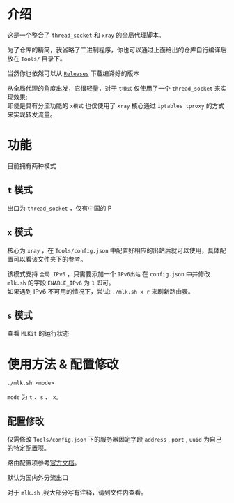 # 介绍

这是一个整合了 [`thread_socket`](https://github.com/sdk250/socket) 和 [`xray`](https://github.com/XTLS/Xray-core) 的全局代理脚本。

为了仓库的精简，我省略了二进制程序，你也可以通过上面给出的仓库自行编译后放在 `Tools/` 目录下。

当然你也依然可以从 [`Releases`](https://github.com/sdk250/MLKit/releases) 下载编译好的版本 

从全局代理的角度出发，它很轻量，对于 `t模式` 仅使用了一个 `thread_socket` 来实现效果;  
即使是具有分流功能的 `x模式` 也仅使用了 `xray` 核心通过 `iptables tproxy` 的方式来实现转发流量。

# 功能

目前拥有两种模式

## `t` 模式

出口为 `thread_socket` ，仅有中国的IP

## `x` 模式

核心为 `xray` ，在 `Tools/config.json` 中配置好相应的出站后就可以使用，具体配置可以看该文件夹下的参考。

该模式支持 `全局 IPv6` ，只需要添加一个 `IPv6出站` 在 `config.json` 中并修改 `mlk.sh` 的字段 `ENABLE_IPv6` 为 `1` 即可。  
如果遇到 IPv6 不可用的情况下，尝试: `./mlk.sh x r` 来刷新路由表。

## `s` 模式

查看 `MLKit` 的运行状态

# 使用方法 & 配置修改

```shell
./mlk.sh <mode>
```

`mode` 为 `t` 、`s` 、 `x`。

## 配置修改

仅需修改 `Tools/config.json` 下的服务器固定字段 `address` , `port` , `uuid` 为自己的特定配置项。

路由配置项参考[官方文档](https://xtls.github.io/config/routing.html)。

默认为国内外分流出口

对于 `mlk.sh` ,我大部分写有注释，请到文件内查看。
